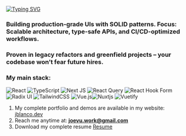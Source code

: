 [![Typing SVG](https://readme-typing-svg.demolab.com?font=Fira+Code&size=25&pause=1000&repeat=false&width=435&lines=Hello+there!+I'm+JB)](https://git.io/typing-svg)

<h3 align="left">Building production-grade UIs with SOLID patterns.
Focus: Scalable architecture, type-safe APIs, and CI/CD-optimized workflows.</h3>

<h3 align="left">Proven in legacy refactors and greenfield projects – your codebase won’t fear future hires.</h3>
<h3>My main stack:</h3>

![React](https://img.shields.io/badge/react-%2320232a.svg?style=for-the-badge&logo=react&logoColor=%2361DAFB) ![TypeScript](https://img.shields.io/badge/typescript-%23007ACC.svg?style=for-the-badge&logo=typescript&logoColor=white) ![Next JS](https://img.shields.io/badge/Next-black?style=for-the-badge&logo=next.js&logoColor=white) ![React Query](https://img.shields.io/badge/-React%20Query-FF4154?style=for-the-badge&logo=react%20query&logoColor=white) ![React Hook Form](https://img.shields.io/badge/React%20Hook%20Form-%23EC5990.svg?style=for-the-badge&logo=reacthookform&logoColor=white) ![Radix UI](https://img.shields.io/badge/radix%20ui-161618.svg?style=for-the-badge&logo=radix-ui&logoColor=white) ![TailwindCSS](https://img.shields.io/badge/tailwindcss-%2338B2AC.svg?style=for-the-badge&logo=tailwind-css&logoColor=white) ![Vue.js](https://img.shields.io/badge/vuejs-%2335495e.svg?style=for-the-badge&logo=vuedotjs&logoColor=%234FC08D)![Nuxtjs](https://img.shields.io/badge/Nuxt-002E3B?style=for-the-badge&logo=nuxtdotjs&logoColor=#00DC82) ![Vuetify](https://img.shields.io/badge/Vuetify-1867C0?style=for-the-badge&logo=vuetify&logoColor=AEDDFF)

1. My complete portfolio and demos are available in my website: [jblanco.dev](https://jblanco.dev/)
2. Reach me anytime at: **joevu.work@gmail.com**
3. Download my complete resume [Resume](https://jblanco.dev/assets/jesus-blanco-resume.pdf)
